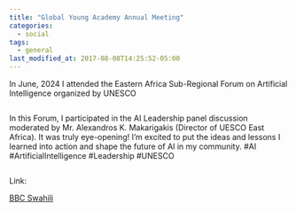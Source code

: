 ```yaml
---
title: "Global Young Academy Annual Meeting"
categories:
  - social
tags:
  - general
last_modified_at: 2017-08-08T14:25:52-05:00
---
```


In June, 2024 I attended the Eastern Africa Sub-Regional Forum on Artificial Intelligence organized by UNESCO

<img src="/assets/images/Une1.heic"  alt="">

In this Forum, I participated in the AI Leadership panel discussion moderated by Mr. Alexandros K. Makarigakis (Director of UESCO East Africa). It was truly eye-opening! I’m excited to put the ideas and lessons I learned into action and shape the future of AI in my community. #AI #ArtificialIntelligence #Leadership #UNESCO

<img src="/assets/images/Une2.heic"  alt="">

Link:

[BBC Swahili](https://www.youtube.com/live/nAl-hD0Weq0)
